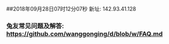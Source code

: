 ##2018年09月28日07时12分07秒 新址: 142.93.41.128
### 兔友常见问题及解答: https://github.com/wanggonging/d/blob/w/FAQ.md
